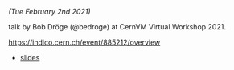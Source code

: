 *(Tue February 2nd 2021)*

talk by Bob Dröge (@bedroge) at CernVM Virtual Workshop 2021.

https://indico.cern.ch/event/885212/overview

* [slides](EESSI-CernVM-Workshop-20210202.pdf)
